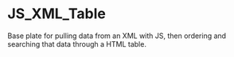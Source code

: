 # JS_XML_Table
Base plate for pulling data from an XML with JS, then ordering and searching that data through a HTML table.
